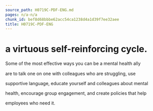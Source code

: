 ```yaml
---
source_path: H0719C-PDF-ENG.md
pages: n/a-n/a
chunk_id: bef8d68bbbe62acc54ca1238d4a1d39f7ee32aee
title: H0719C-PDF-ENG
---
```

# a virtuous self-reinforcing cycle.

Some of the most eﬀective ways you can be a mental health ally

are to talk one on one with colleagues who are struggling, use

supportive language, educate yourself and colleagues about mental

health, encourage group engagement, and create policies that help

employees who need it.
